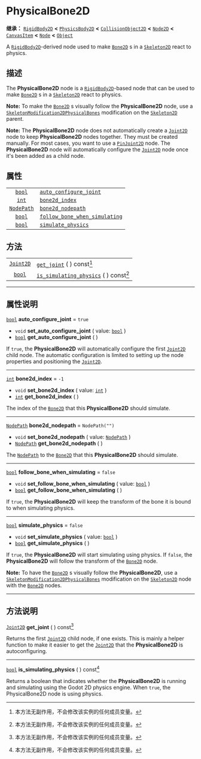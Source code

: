 <!-- ⚠ 请勿编辑本文件 ⚠ -->
<!-- 本文档使用脚本从 WeDot 引擎源码仓库生成。 -->
<!-- 生成脚本：https://github.com/WeDot-Engine/WeDot/tree/4.3/doc/tools/make_md.py； -->
<!-- 原文件：https://github.com/WeDot-Engine/WeDot/tree/4.3/doc/classes/PhysicalBone2D.xml。 -->

<div id="_class_physicalbone2d"></div>

# PhysicalBone2D

**继承：** [`RigidBody2D`](class_rigidbody2d.md) **<** [`PhysicsBody2D`](class_physicsbody2d.md) **<** [`CollisionObject2D`](class_collisionobject2d.md) **<** [`Node2D`](class_node2d.md) **<** [`CanvasItem`](class_canvasitem.md) **<** [`Node`](class_node.md) **<** [`Object`](class_object.md)

A [`RigidBody2D`](class_rigidbody2d.md)-derived node used to make [`Bone2D`](class_bone2d.md) s in a [`Skeleton2D`](class_skeleton2d.md) react to physics.

## 描述

The **PhysicalBone2D** node is a [`RigidBody2D`](class_rigidbody2d.md)-based node that can be used to make [`Bone2D`](class_bone2d.md) s in a [`Skeleton2D`](class_skeleton2d.md) react to physics.

 **Note:** To make the [`Bone2D`](class_bone2d.md) s visually follow the **PhysicalBone2D** node, use a [`SkeletonModification2DPhysicalBones`](class_skeletonmodification2dphysicalbones.md) modification on the [`Skeleton2D`](class_skeleton2d.md) parent.

 **Note:** The **PhysicalBone2D** node does not automatically create a [`Joint2D`](class_joint2d.md) node to keep **PhysicalBone2D** nodes together. They must be created manually. For most cases, you want to use a [`PinJoint2D`](class_pinjoint2d.md) node. The **PhysicalBone2D** node will automatically configure the [`Joint2D`](class_joint2d.md) node once it's been added as a child node.

## 属性

|||
|:-:|:--|
| [`bool`](class_bool.md)         | [`auto_configure_joint`](#class_physicalbone2d_property_auto_configure_joint)               | ``true``         |
| [`int`](class_int.md)           | [`bone2d_index`](#class_physicalbone2d_property_bone2d_index)                               | ``-1``           |
| [`NodePath`](class_nodepath.md) | [`bone2d_nodepath`](#class_physicalbone2d_property_bone2d_nodepath)                         | ``NodePath("")`` |
| [`bool`](class_bool.md)         | [`follow_bone_when_simulating`](#class_physicalbone2d_property_follow_bone_when_simulating) | ``false``        |
| [`bool`](class_bool.md)         | [`simulate_physics`](#class_physicalbone2d_property_simulate_physics)                       | ``false``        |

## 方法

|||
|:-:|:--|
| [`Joint2D`](class_joint2d.md) | [`get_joint`](#class_physicalbone2d_method_get_joint) ( ) const[^const]                         |
| [`bool`](class_bool.md)       | [`is_simulating_physics`](#class_physicalbone2d_method_is_simulating_physics) ( ) const[^const] |

<!-- rst-class:: classref-section-separator -->

---

## 属性说明

<div id="_class_physicalbone2d_property_auto_configure_joint"></div>

[`bool`](class_bool.md) **auto_configure_joint** = ``true`` <div id="class_physicalbone2d_property_auto_configure_joint"></div>

- `void` **set_auto_configure_joint** ( value: [`bool`](class_bool.md) )
- [`bool`](class_bool.md) **get_auto_configure_joint** ( )

If `true`, the **PhysicalBone2D** will automatically configure the first [`Joint2D`](class_joint2d.md) child node. The automatic configuration is limited to setting up the node properties and positioning the [`Joint2D`](class_joint2d.md).

<!-- rst-class:: classref-item-separator -->

---

<div id="_class_physicalbone2d_property_bone2d_index"></div>

[`int`](class_int.md) **bone2d_index** = ``-1`` <div id="class_physicalbone2d_property_bone2d_index"></div>

- `void` **set_bone2d_index** ( value: [`int`](class_int.md) )
- [`int`](class_int.md) **get_bone2d_index** ( )

The index of the [`Bone2D`](class_bone2d.md) that this **PhysicalBone2D** should simulate.

<!-- rst-class:: classref-item-separator -->

---

<div id="_class_physicalbone2d_property_bone2d_nodepath"></div>

[`NodePath`](class_nodepath.md) **bone2d_nodepath** = ``NodePath("")`` <div id="class_physicalbone2d_property_bone2d_nodepath"></div>

- `void` **set_bone2d_nodepath** ( value: [`NodePath`](class_nodepath.md) )
- [`NodePath`](class_nodepath.md) **get_bone2d_nodepath** ( )

The [`NodePath`](class_nodepath.md) to the [`Bone2D`](class_bone2d.md) that this **PhysicalBone2D** should simulate.

<!-- rst-class:: classref-item-separator -->

---

<div id="_class_physicalbone2d_property_follow_bone_when_simulating"></div>

[`bool`](class_bool.md) **follow_bone_when_simulating** = ``false`` <div id="class_physicalbone2d_property_follow_bone_when_simulating"></div>

- `void` **set_follow_bone_when_simulating** ( value: [`bool`](class_bool.md) )
- [`bool`](class_bool.md) **get_follow_bone_when_simulating** ( )

If `true`, the **PhysicalBone2D** will keep the transform of the bone it is bound to when simulating physics.

<!-- rst-class:: classref-item-separator -->

---

<div id="_class_physicalbone2d_property_simulate_physics"></div>

[`bool`](class_bool.md) **simulate_physics** = ``false`` <div id="class_physicalbone2d_property_simulate_physics"></div>

- `void` **set_simulate_physics** ( value: [`bool`](class_bool.md) )
- [`bool`](class_bool.md) **get_simulate_physics** ( )

If `true`, the **PhysicalBone2D** will start simulating using physics. If `false`, the **PhysicalBone2D** will follow the transform of the [`Bone2D`](class_bone2d.md) node.

 **Note:** To have the [`Bone2D`](class_bone2d.md) s visually follow the **PhysicalBone2D**, use a [`SkeletonModification2DPhysicalBones`](class_skeletonmodification2dphysicalbones.md) modification on the [`Skeleton2D`](class_skeleton2d.md) node with the [`Bone2D`](class_bone2d.md) nodes.

<!-- rst-class:: classref-section-separator -->

---

## 方法说明

<div id="_class_physicalbone2d_method_get_joint"></div>

[`Joint2D`](class_joint2d.md) **get_joint** ( ) const[^const]<div id="class_physicalbone2d_method_get_joint"></div>

Returns the first [`Joint2D`](class_joint2d.md) child node, if one exists. This is mainly a helper function to make it easier to get the [`Joint2D`](class_joint2d.md) that the **PhysicalBone2D** is autoconfiguring.

<!-- rst-class:: classref-item-separator -->

---

<div id="_class_physicalbone2d_method_is_simulating_physics"></div>

[`bool`](class_bool.md) **is_simulating_physics** ( ) const[^const]<div id="class_physicalbone2d_method_is_simulating_physics"></div>

Returns a boolean that indicates whether the **PhysicalBone2D** is running and simulating using the Godot 2D physics engine. When `true`, the PhysicalBone2D node is using physics.

[^virtual]: 本方法通常需要用户覆盖才能生效。
[^const]: 本方法无副作用，不会修改该实例的任何成员变量。
[^vararg]: 本方法除了能接受在此处描述的参数外，还能够继续接受任意数量的参数。
[^constructor]: 本方法用于构造某个类型。
[^static]: 调用本方法无需实例，可直接使用类名进行调用。
[^operator]: 本方法描述的是使用本类型作为左操作数的有效运算符。
[^bitfield]: 这个值是由下列位标志构成位掩码的整数。
[^void]: 无返回值。
